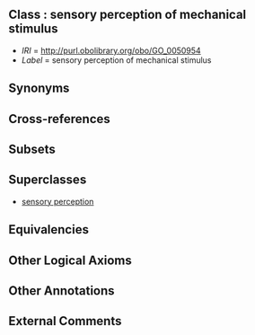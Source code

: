 
## Class : sensory perception of mechanical stimulus

 * *IRI* = http://purl.obolibrary.org/obo/GO_0050954
 * *Label* = sensory perception of mechanical stimulus

## Synonyms


## Cross-references


## Subsets


## Superclasses

 * [sensory perception](../../GO/00/GO_0007600.md)

## Equivalencies


## Other Logical Axioms


## Other Annotations


## External Comments


